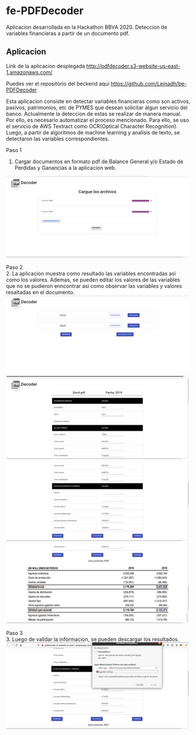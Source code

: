 # fe-PDFDecoder
Aplicacion desarrollada en la Hackathon BBVA 2020. Deteccion de variables financieras a partir de un documento pdf.

## Aplicacion
Link de la aplicacion desplegada http://pdfdecoder.s3-website-us-east-1.amazonaws.com/

Puedes ver el repositorio del beckend aqui https://github.com/Leinadh/be-PDFDecoder

Esta aplicacion consiste en detectar variables financieras como son activos, pasivos, patrimonios, etc de PYMES que desean solicitar algun servicio del banco. Actualmente la deteccion de estas se realizar de manera manual. Por ello, es necesario automatizar el proceso mencionado. Para ello, se uso el servicio de AWS Textract como OCR(Optical Character Recognition). Luego, a partir de algoritmos de machine learning y analisis de texto, se detectaron las variables correspondientes.  


   Paso 1<br/>
   1. Cargar documentos en formato pdf de Balance General y/o Estado de Perdidas y Ganancias a la aplicacion web.<br/>
   <img src="images/front1.png" width="500" />

   Paso 2<br/>
   2. La aplicacion muestra como resultado las variables encontradas asi como los valores. Ademas, se pueden editar los valores de las variables que no se pudieron     enncontrar asi como observar las variables y valores resaltadas en el documento.<br/>
   <img src="images/front3.png" width="500" />
   <img src="images/front4.png" width="500" />
   <img src="images/front5.png" width="500" />
   <img src="images/front10.png" width="500" />
   
   Paso 3<br/>
   3. Luego de validar la informacion, se pueden descargar los resultados.<br/>
   <img src="images/front11.png" width="500" />

   
